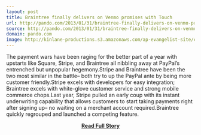 ```yaml
---
layout: post
title: Braintree finally delivers on Venmo promises with Touch
url: http://pando.com/2013/01/31/braintree-finally-delivers-on-venmo-promises-with-touch/
source: http://pando.com/2013/01/31/braintree-finally-delivers-on-venmo-promises-with-touch/
domain: pando.com
image: http://kinlane-productions.s3.amazonaws.com/ap-evangelist-site/curated/screenshots/9352_api500_com.png
---
```


<p>The payment wars have been raging for the better part of a year with upstarts like Square, Stripe, and Braintree all nibbling away at PayPal’s entrenched but unpopular hegemony.Stripe and Braintree have been the two most similar in the battle– both try to up the PayPal ante by being more customer friendly.Stripe excels with developers for easy integration; Braintree excels with white-glove customer service and strong mobile commerce chops.Last year, Stripe pulled an early coup with its instant underwriting capability that allows customers to start taking payments right after signing up– no waiting on a merchant account required.Braintree quickly regrouped and launched a competing feature.</p>
<center><p><a href="http://pando.com/2013/01/31/braintree-finally-delivers-on-venmo-promises-with-touch/" style='padding:25px; font-sze:18px; font-weight: bold;'>Read Full Story</a></p></center>
